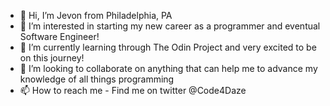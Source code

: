 - 👋 Hi, I’m Jevon from Philadelphia, PA
- 👀 I’m interested in starting my new career as a programmer and eventual Software Engineer!
- 🌱 I’m currently learning through The Odin Project and very excited to be on this journey!
- 💞️ I’m looking to collaborate on anything that can help me to advance my knowledge of all things programming
- 📫 How to reach me - Find me on twitter @Code4Daze

<!---
Daze-bot/Daze-bot is a ✨ special ✨ repository because its `README.md` (this file) appears on your GitHub profile.
You can click the Preview link to take a look at your changes.
--->
